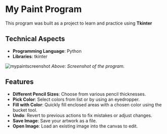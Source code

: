 # My Paint Program
This program was built as a project to learn and practice using **Tkinter**
## Technical Aspects

- **Programming Language**: Python
- **Libraries**: tkinter

![mypaintscreenshot](https://github.com/user-attachments/assets/9bd32bb0-a996-4cc8-a442-3bc6e5fcb52c)
*Above: Screenshot of the program.*


## Features

- **Different Pencil Sizes**: Choose from various pencil thicknesses.
- **Pick Color**: Select colors from list or by using an eyedropper.  
- **Fill with Color**: Quickly fill enclosed areas with a chosen color using the bucket tool.  
- **Undo**: Revert to previous actions to fix mistakes or adjust changes.  
- **Save Image**: Save your artwork as a file.  
- **Open Image**: Load an existing image into the canvas to edit.
